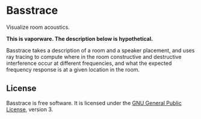 # Basstrace

Visualize room acoustics.

**This is vaporware. The description below is hypothetical.**

Basstrace takes a description of a room and a speaker placement, and uses ray
tracing to compute where in the room constructive and destructive interference
occur at different frequencies, and what the expected frequency response is at
a given location in the room.

## License

Basstrace is free software. It is licensed under the
[GNU General Public License][gplv3], version 3.

[gplv3]: https://www.gnu.org/licenses/gpl-3.0.html

